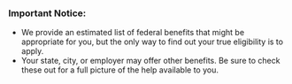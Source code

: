 ---
---

<div
  class="usa-summary-box bg-transparent border-transparent"
  role="region"
  aria-labelledby="summary-box-key-information"
>
  <div class="usa-summary-box__body">
    <h3 class="usa-summary-box__heading" id="summary-box-key-information">
      Important Notice:
    </h3>
    <div class="usa-summary-box__text">
      <ul class="usa-list">
        <li style="max-width: unset;">
          We provide an estimated list of federal benefits that might be appropriate for you, but the only way to find out your true eligibility is to apply.
        </li>
        <li style="max-width: unset;">
            Your state, city, or employer may offer other benefits. Be sure to check these out for a full picture of the help available to you.
        </li>
      </ul>
    </div>
  </div>
</div>
